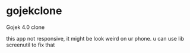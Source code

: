 # gojekclone

Gojek 4.0 clone

this app not responsive, it might be look weird on ur phone. u can use lib screenutil to fix that
